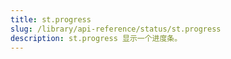 ```yaml
---
title: st.progress
slug: /library/api-reference/status/st.progress
description: st.progress 显示一个进度条。
---
```


<Autofunction function="streamlit.progress" />
